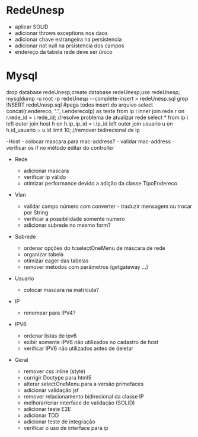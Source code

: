 # RedeUnesp

- aplicar SOLID
- adicionar throws exceptions nos daos
- adicionar chave estrangeira na persistencia
- adicionar not null na prsistencia dos campos
- endereço da tabela rede deve ser único

# Mysql
drop database redeUnesp;create database redeUnesp;use redeUnesp;
mysqldump -u root -p redeUnesp --complete-insert > redeUnesp.sql
grep INSERT redeUnesp.sql #pega todos insert do arquivo
select concat(r.endereco, ".", i.enderecoIp) as teste from ip i inner join rede r on r.rede_id = i.rede_id; //resolve problema de atualizar rede
select * from ip i left outer join host h on  h.ip_ip_id = i.ip_id left outer join usuario u on h.id_usuario = u.id limit 10; //remover bidirecional de ip

-Host
    - colocar mascara para mac-address?
    - validar mac-address
    - verificar os if no método editar do controller

- Rede
    - adicionar mascara
    - verificar ip válido
    - otimizar performance devido a adição da classe TipoEndereco

- Vlan
    - validar campo número com converter - traduzir mensagem ou trocar por String
    - verificar a possibilidade somente numero
    - adicionar subrede no mesmo form?

- Subrede
    - ordenar opções do h:selectOneMenu de máscara de rede
    - organizar tabela
    - otimizar eager das tabelas
    - remover métodos com parâmetros (getgateway ...)

- Usuario
    - colocar mascara na matrícula?

- IP
    - renomear para IPV4?

- IPV6
    - ordenar listas de ipv6
    - exibir somente IPV6 não utilizados no cadastro de host
    - verificar IPV6 não utilizados antes de deletar

- Geral
    - remover css inline (style)
    - corrigir Doctype para html5
    - alterar selectOneMenu para a versão primefaces
    - adicionar validação jsf
    - remover relacionamento bidirecional da classe IP
    - melhorar/criar interface de  validação (SOLID)
    - adicionar teste E2E
    - adicionar TDD
    - adicionar teste de integração
    - verificar o uso de interface para ip